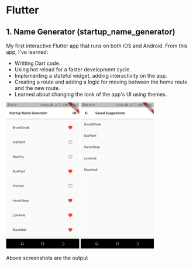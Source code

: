 # Flutter

## 1. Name Generator (startup_name_generator)
My first interactive Flutter app that runs on both iOS and Android. From this app, I've learned:
* Writting Dart code.
* Using hot reload for a faster development cycle.
* Implementing a stateful widget, adding interactivity on the app.
* Creating a route and adding a logic for moving between the home route and the new route.
* Learned about changing the look of the app's UI using themes.

<a href="url"><img src="https://github.com/RocqJones/Flutter/blob/master/img/strtup1.png" height="400" width="200" ></a>
<a href="url"><img src="https://github.com/RocqJones/Flutter/blob/master/img/strtup2.png" height="400" width="200" ></a>

Above screenshots are the output
